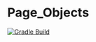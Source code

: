 # Page_Objects
[![Gradle Build](https://github.com/Gamidov-M/Page_Object/actions/workflows/main.yml/badge.svg)](https://github.com/Gamidov-M/Page_Object/actions/workflows/main.yml)